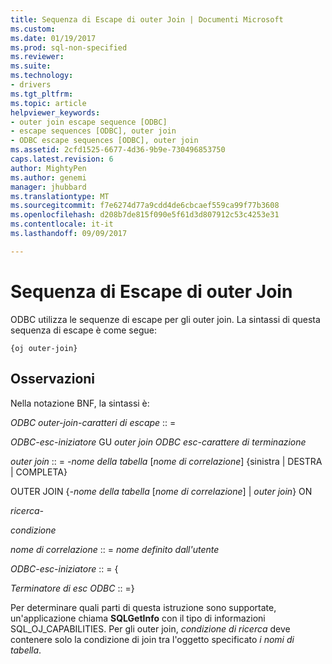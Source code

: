```yaml
---
title: Sequenza di Escape di outer Join | Documenti Microsoft
ms.custom: 
ms.date: 01/19/2017
ms.prod: sql-non-specified
ms.reviewer: 
ms.suite: 
ms.technology:
- drivers
ms.tgt_pltfrm: 
ms.topic: article
helpviewer_keywords:
- outer join escape sequence [ODBC]
- escape sequences [ODBC], outer join
- ODBC escape sequences [ODBC], outer join
ms.assetid: 2cfd1525-6677-4d36-9b9e-730496853750
caps.latest.revision: 6
author: MightyPen
ms.author: genemi
manager: jhubbard
ms.translationtype: MT
ms.sourcegitcommit: f7e6274d77a9cdd4de6cbcaef559ca99f77b3608
ms.openlocfilehash: d208b7de815f090e5f61d3d807912c53c4253e31
ms.contentlocale: it-it
ms.lasthandoff: 09/09/2017

---
```

# <a name="outer-join-escape-sequence"></a>Sequenza di Escape di outer Join
ODBC utilizza le sequenze di escape per gli outer join. La sintassi di questa sequenza di escape è come segue:  
  
```  
{oj outer-join}  
```  
  
## <a name="remarks"></a>Osservazioni  
 Nella notazione BNF, la sintassi è:  
  
 *ODBC outer-join-caratteri di escape* :: =  
  
 *ODBC-esc-iniziatore* GU *outer join ODBC esc-carattere di terminazione*  
  
 *outer join* :: = *-nome della tabella* [*nome di correlazione*] {sinistra &#124; DESTRA &#124; COMPLETA}  
  
 OUTER JOIN {*-nome della tabella* [*nome di correlazione*] &#124; *outer join*} ON  
  
 *ricerca-*  
  
 *condizione*  
  
 *nome di correlazione* :: = *nome definito dall'utente*  
  
 *ODBC-esc-iniziatore* :: = {  
  
 *Terminatore di esc ODBC* :: =}  
  
 Per determinare quali parti di questa istruzione sono supportate, un'applicazione chiama **SQLGetInfo** con il tipo di informazioni SQL_OJ_CAPABILITIES. Per gli outer join, *condizione di ricerca* deve contenere solo la condizione di join tra l'oggetto specificato *i nomi di tabella*.
